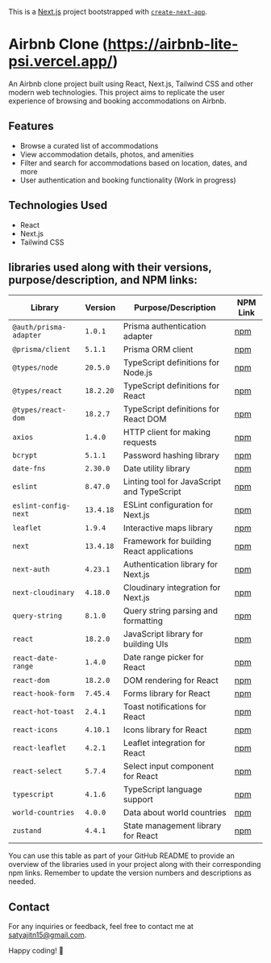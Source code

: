 This is a [Next.js](https://nextjs.org/) project bootstrapped with [`create-next-app`](https://github.com/vercel/next.js/tree/canary/packages/create-next-app).

# Airbnb Clone (https://airbnb-lite-psi.vercel.app/)

An Airbnb clone project built using React, Next.js, Tailwind CSS and other modern web technologies. This project aims to replicate the user experience of browsing and booking accommodations on Airbnb.

## Features

- Browse a curated list of accommodations
- View accommodation details, photos, and amenities
- Filter and search for accommodations based on location, dates, and more
- User authentication and booking functionality (Work in progress)

## Technologies Used

- React
- Next.js
- Tailwind CSS

## libraries used along with their versions, purpose/description, and NPM links:

| Library                | Version   | Purpose/Description                        | NPM Link                                                  |
| ---------------------- | --------- | ------------------------------------------ | --------------------------------------------------------- |
| `@auth/prisma-adapter` | `1.0.1`   | Prisma authentication adapter              | [npm](https://www.npmjs.com/package/@auth/prisma-adapter) |
| `@prisma/client`       | `5.1.1`   | Prisma ORM client                          | [npm](https://www.npmjs.com/package/@prisma/client)       |
| `@types/node`          | `20.5.0`  | TypeScript definitions for Node.js         | [npm](https://www.npmjs.com/package/@types/node)          |
| `@types/react`         | `18.2.20` | TypeScript definitions for React           | [npm](https://www.npmjs.com/package/@types/react)         |
| `@types/react-dom`     | `18.2.7`  | TypeScript definitions for React DOM       | [npm](https://www.npmjs.com/package/@types/react-dom)     |
| `axios`                | `1.4.0`   | HTTP client for making requests            | [npm](https://www.npmjs.com/package/axios)                |
| `bcrypt`               | `5.1.1`   | Password hashing library                   | [npm](https://www.npmjs.com/package/bcrypt)               |
| `date-fns`             | `2.30.0`  | Date utility library                       | [npm](https://www.npmjs.com/package/date-fns)             |
| `eslint`               | `8.47.0`  | Linting tool for JavaScript and TypeScript | [npm](https://www.npmjs.com/package/eslint)               |
| `eslint-config-next`   | `13.4.18` | ESLint configuration for Next.js           | [npm](https://www.npmjs.com/package/eslint-config-next)   |
| `leaflet`              | `1.9.4`   | Interactive maps library                   | [npm](https://www.npmjs.com/package/leaflet)              |
| `next`                 | `13.4.18` | Framework for building React applications  | [npm](https://www.npmjs.com/package/next)                 |
| `next-auth`            | `4.23.1`  | Authentication library for Next.js         | [npm](https://www.npmjs.com/package/next-auth)            |
| `next-cloudinary`      | `4.18.0`  | Cloudinary integration for Next.js         | [npm](https://www.npmjs.com/package/next-cloudinary)      |
| `query-string`         | `8.1.0`   | Query string parsing and formatting        | [npm](https://www.npmjs.com/package/query-string)         |
| `react`                | `18.2.0`  | JavaScript library for building UIs        | [npm](https://www.npmjs.com/package/react)                |
| `react-date-range`     | `1.4.0`   | Date range picker for React                | [npm](https://www.npmjs.com/package/react-date-range)     |
| `react-dom`            | `18.2.0`  | DOM rendering for React                    | [npm](https://www.npmjs.com/package/react-dom)            |
| `react-hook-form`      | `7.45.4`  | Forms library for React                    | [npm](https://www.npmjs.com/package/react-hook-form)      |
| `react-hot-toast`      | `2.4.1`   | Toast notifications for React              | [npm](https://www.npmjs.com/package/react-hot-toast)      |
| `react-icons`          | `4.10.1`  | Icons library for React                    | [npm](https://www.npmjs.com/package/react-icons)          |
| `react-leaflet`        | `4.2.1`   | Leaflet integration for React              | [npm](https://www.npmjs.com/package/react-leaflet)        |
| `react-select`         | `5.7.4`   | Select input component for React           | [npm](https://www.npmjs.com/package/react-select)         |
| `typescript`           | `4.1.6`   | TypeScript language support                | [npm](https://www.npmjs.com/package/typescript)           |
| `world-countries`      | `4.0.0`   | Data about world countries                 | [npm](https://www.npmjs.com/package/world-countries)      |
| `zustand`              | `4.4.1`   | State management library for React         | [npm](https://www.npmjs.com/package/zustand)              |

You can use this table as part of your GitHub README to provide an overview of the libraries used in your project along with their corresponding npm links. Remember to update the version numbers and descriptions as needed.

## Contact

For any inquiries or feedback, feel free to contact me at satyajitn15@gmail.com.

Happy coding! 🚀
